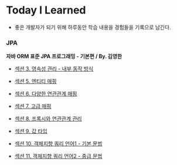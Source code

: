 # Today I Learned

* 좋은 개발자가 되기 위해 하루동안 학습 내용을 경험들을 기록으로 남긴다.



### JPA

**자바 ORM 표준 JPA 프로그래밍 - 기본편 / By. 김영한**


* [섹션 3. 영속성 관리 - 내부 동작 방식](https://github.com/dididiri1/jpabook/blob/main/study/04_persistence_context.md)


* [섹션 5. 엔티티 매핑](https://github.com/dididiri1/jpabook/tree/main/ch05-model1/README.md)


* [섹션 6. 다양한 연관관계 매핑](https://github.com/dididiri1/jpabook/blob/main/study/06_relational_mapping.md)


* [섹션 7. 고급 매핑](https://github.com/dididiri1/jpabook/blob/main/ch07-model1/README.md)


* [섹션 8. 프록시와 연관관계 관리](https://github.com/dididiri1/jpabook/blob/main/study/08_proxy_and_relation_managing.md)


* [섹션 9. 값 타입](https://github.com/dididiri1/jpabook/blob/main/study/09_value_type.md)


* [섹션 10. 객체지향 쿼리 언어1 - 기본 문법](https://github.com/dididiri1/jpabook/blob/main/study/10_jpql_1.md)


* [섹션 11. 객체지향 쿼리 언어2 - 중급 문법](https://github.com/dididiri1/jpabook/blob/main/study/11_jpql_2.md)

